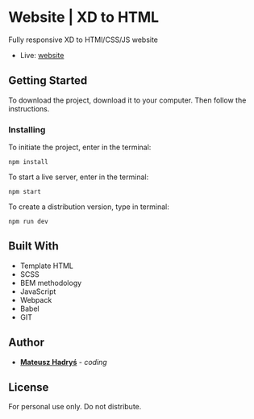 # Website | XD to HTML

Fully responsive XD to HTMl/CSS/JS website

-   Live: [website](first-page-hadrysm.netlify.app)

## Getting Started

To download the project, download it to your computer. Then follow the instructions.

### Installing

To initiate the project, enter in the terminal:

```
npm install
```

To start a live server, enter in the terminal:

```
npm start
```

To create a distribution version, type in terminal:

```
npm run dev
```

## Built With

-   Template HTML
-   SCSS
-   BEM methodology
-   JavaScript
-   Webpack
-   Babel
-   GIT

## Author

-   **[Mateusz Hadryś](https://github.com/hadrysm)** - _coding_

## License

For personal use only. Do not distribute.

